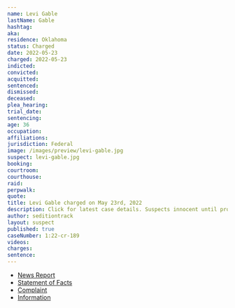 ```yaml
---
name: Levi Gable
lastName: Gable
hashtag:
aka:
residence: Oklahoma
status: Charged
date: 2022-05-23
charged: 2022-05-23
indicted:
convicted:
acquitted:
sentenced:
dismissed:
deceased:
plea_hearing:
trial_date:
sentencing:
age: 36
occupation:
affiliations:
jurisdiction: Federal
image: /images/preview/levi-gable.jpg
suspect: levi-gable.jpg
booking:
courtroom:
courthouse:
raid:
perpwalk:
quote:
title: Levi Gable charged on May 23rd, 2022
description: Click for latest case details. Suspects innocent until proven guilty.
author: seditiontrack
layout: suspect
published: true
caseNumber: 1:22-cr-189
videos:
charges:
sentence:
---
```


- [News Report](https://tulsaworld.com/news/local/crime-and-courts/another-oklahoma-man-charged-with-entering-u-s-capitol-building-during-insurrection/article_0bf7a03a-dd1a-11ec-8e3d-83eba79d6b99.html)
- [Statement of Facts](https://www.justice.gov/usao-dc/case-multi-defendant/file/1509011/download)
- [Complaint](https://www.justice.gov/usao-dc/case-multi-defendant/file/1509016/download)
- [Information](https://www.justice.gov/usao-dc/case-multi-defendant/file/1509021/download)
